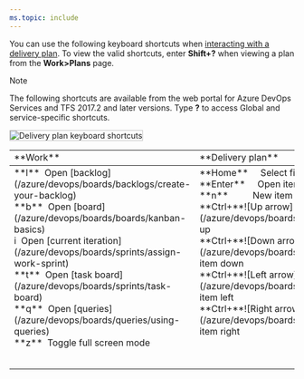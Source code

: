```yaml
---
ms.topic: include
---
```



<a id="plan-shortcuts"></a>

You can use the following keyboard shortcuts when [interacting with a delivery plan](/azure/devops/boards/plans/review-team-plans). To view the valid shortcuts, enter **Shift+?** when viewing a plan from the **Work>Plans** page.

> [!NOTE]
> The following shortcuts are available from the web portal for Azure DevOps Services and TFS 2017.2 and later versions. Type **?** to access  Global and service-specific shortcuts.

<img src="/azure/devops/_shared/_img/keyboard-shortcuts/delivery-plans.png" alt="Delivery plan keyboard shortcuts" style="border: 1px solid #C3C3C3;" />  


<table width="100%">
<tr>
<td width="26%">**Work**</td>
<td width="26%">**Delivery plan**</td>
<td width="48%">   </td>
</tr>
<tbody valign="top">
<tr>
<td>
**l**&nbsp;&nbsp;Open [backlog](/azure/devops/boards/backlogs/create-your-backlog)<br/>
**b**&nbsp;&nbsp;Open [board](/azure/devops/boards/boards/kanban-basics)<br/>
i&nbsp;&nbsp;Open [current iteration](/azure/devops/boards/sprints/assign-work-sprint)<br/>
**t**&nbsp;&nbsp;Open [task board](/azure/devops/boards/sprints/task-board)<br/>
**q**&nbsp;&nbsp;Open [queries](/azure/devops/boards/queries/using-queries)<br/>
**z**&nbsp;&nbsp;Toggle full screen mode
</td>

<td>
**Home**&nbsp;&nbsp;&nbsp;&nbsp;&nbsp;Select first item<br/>
**Enter**&nbsp;&nbsp;&nbsp;&nbsp;&nbsp;Open item<br/> 
**n**&nbsp;&nbsp;&nbsp;&nbsp;&nbsp;&nbsp;&nbsp;&nbsp;&nbsp;&nbsp;New item<br/> 
**Ctrl+**![Up arrow](/azure/devops/boards/_img/icons/Arrow_Up.png)&nbsp;Move item up<br/>
**Ctrl+**![Down arrow](/azure/devops/boards/_img/icons/Arrow_Down.png)&nbsp;Move item down<br/>
**Ctrl+**![Left arrow](/azure/devops/boards/_img/icons/Arrow_Next.png)&nbsp;Move item left<br/>
**Ctrl+**![Right arrow](/azure/devops/boards/_img/icons/Arrow_Previous.png)&nbsp;Move item right
</td>

<td>

**Shift+**![Left arrow](/azure/devops/boards/_img/icons/Arrow_Next.png)&nbsp;&nbsp;Pan timeline left<br/>
**Shift+**![Right arrow](/azure/devops/boards/_img/icons/Arrow_Previous.png)&nbsp;&nbsp;Pan timeline right<br/>
**u**&nbsp;&nbsp;&nbsp;&nbsp;&nbsp;&nbsp;&nbsp;&nbsp;&nbsp;&nbsp;&nbsp;&nbsp;Collapse all backlogs<br/>
**o**&nbsp;&nbsp;&nbsp;&nbsp;&nbsp;&nbsp;&nbsp;&nbsp;&nbsp;&nbsp;&nbsp;&nbsp;Expand all backlogs<br/>  
**Shift+pageup**&nbsp;&nbsp;&nbsp;&nbsp;Focus on previous team<br/>
**Shift+pagedown**&nbsp;&nbsp;Focus on next team<br/>  
**Ctrl+Shift+f**&nbsp;&nbsp;&nbsp;&nbsp;&nbsp;&nbsp;Filter results<br/>

</td>
<td>
</tr>
</tbody>
</table>
